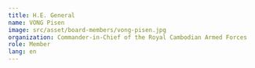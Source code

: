 ```yaml
---
title: H.E. General
name: VONG Pisen
image: src/asset/board-members/vong-pisen.jpg
organization: Commander-in-Chief of the Royal Cambodian Armed Forces
role: Member
lang: en
---
```

